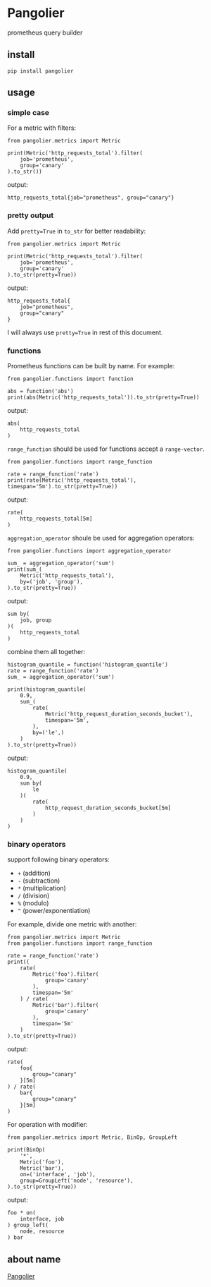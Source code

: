 # Pangolier

prometheus query builder

## install

    pip install pangolier

## usage

### simple case

For a metric with filters:

    from pangolier.metrics import Metric

    print(Metric('http_requests_total').filter(
        job='prometheus',
        group='canary'
    ).to_str())

output:

    http_requests_total{job="prometheus", group="canary"}

### pretty output

Add `pretty=True` in `to_str` for better readability:

    from pangolier.metrics import Metric

    print(Metric('http_requests_total').filter(
        job='prometheus',
        group='canary'
    ).to_str(pretty=True))

output:

    http_requests_total{
        job="prometheus",
        group="canary"
    }

I will always use `pretty=True` in rest of this document.

### functions

Prometheus functions can be built by name. For example:

    from pangolier.functions import function

    abs = function('abs')
    print(abs(Metric('http_requests_total')).to_str(pretty=True))

output:

    abs(
        http_requests_total
    )

`range_function` should be used for functions accept a `range-vector`.

    from pangolier.functions import range_function

    rate = range_function('rate')
    print(rate(Metric('http_requests_total'), timespan='5m').to_str(pretty=True))

output:

    rate(
        http_requests_total[5m]
    )

`aggregation_operator` shoule be used for aggregation operators:

    from pangolier.functions import aggregation_operator

    sum_ = aggregation_operator('sum')
    print(sum_(
        Metric('http_requests_total'),
        by=('job', 'group'),
    ).to_str(pretty=True))

output:

    sum by(
        job, group
    )(
        http_requests_total
    )

combine them all together:

    histogram_quantile = function('histogram_quantile')
    rate = range_function('rate')
    sum_ = aggregation_operator('sum')

    print(histogram_quantile(
        0.9,
        sum_(
            rate(
                Metric('http_request_duration_seconds_bucket'),
                timespan='5m',
            ),
            by=('le',)
        )
    ).to_str(pretty=True))

output:

    histogram_quantile(
        0.9,
        sum by(
            le
        )(
            rate(
                http_request_duration_seconds_bucket[5m]
            )
        )
    )

### binary operators

support following binary operators:

* `+` (addition)
* `-` (subtraction)
* `*` (multiplication)
* `/` (division)
* `%` (modulo)
* `^` (power/exponentiation)

For example, divide one metric with another:

    from pangolier.metrics import Metric
    from pangolier.functions import range_function

    rate = range_function('rate')
    print((
        rate(
            Metric('foo').filter(
                group='canary'
            ),
            timespan='5m'
        ) / rate(
            Metric('bar').filter(
                group='canary'
            ),
            timespan='5m'
        )
    ).to_str(pretty=True))

output:

    rate(
        foo{
            group="canary"
        }[5m]
    ) / rate(
        bar{
            group="canary"
        }[5m]
    )

For operation with modifier:

    from pangolier.metrics import Metric, BinOp, GroupLeft

    print(BinOp(
        '*',
        Metric('foo'),
        Metric('bar'),
        on=('interface', 'job'),
        group=GroupLeft('node', 'resource'),
    ).to_str(pretty=True))

output:

    foo * on(
        interface, job
    ) group_left(
        node, resource
    ) bar


## about name

[Pangolier](https://dota2.fandom.com/wiki/Pangolier)

